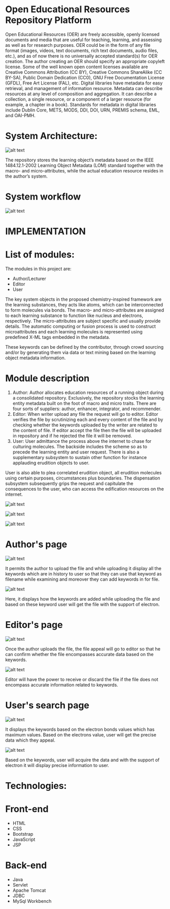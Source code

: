 # Open Educational Resources Repository Platform

Open Educational Resources (OER) are freely accessible, openly licensed documents and media that are useful for teaching, learning, and assessing as well as for research purposes. OER could be in the form of any file format (images, videos, text documents, rich text documents, audio files, etc.), and as of now there is no universally accepted standard(s) for OER creation. The author creating an OER should specify an appropriate copyleft license. Some of the well known open content licenses available are Creative Commons Attribution (CC BY), Creative Commons ShareAlike (CC BY-SA), Public Domain Dedication (CC0), GNU Free Documentation License (GFDL), Free Art License (FAL), etc. Digital libraries have metadata for easy retrieval, and management of information resource. Metadata can describe resources at any level of composition and aggregation. It can describe a collection, a single resource, or a component of a larger resource (for example, a chapter in a book). Standards for metadata in digital libraries include Dublin Core, METS, MODS, DDI, DOI, URN, PREMIS schema, EML, and OAI-PMH.

# System Architecture:

![alt text](https://res.cloudinary.com/web-dev-app/image/upload/v1619696006/Screenshot_531_xuq9kz.png)

The repository stores the learning object’s metadata based on the IEEE 1484.12.1-2002 Learning Object Metadata (LOM) standard together with the macro- and micro-attributes, while the actual education resource resides in the author’s system.

# System workflow

![alt text](https://res.cloudinary.com/web-dev-app/image/upload/v1619696006/Screenshot_532_ijfxwy.png)

# IMPLEMENTATION

# List of modules:

The modules in this project are:

- Author/Lecturer
- Editor
- User

The key system objects in the proposed chemistry-inspired framework are the learning substances, they acts like atoms, which can be interconnected to form molecules via bonds. The macro- and micro-attributes are assigned to each learning substance to function like nucleus and electrons, respectively. The micro-attributes are subject specific and usually provide details. The automatic computing or fusion process is used to construct microattributes and each learning molecules is represented using predefined X-ML tags embedded in the metadata.

These keywords can be defined by the contributor, through crowd sourcing and/or by generating them via data or text mining based on the learning object metadata information.

# Module description

1. Author: Author allocates education resources of a running object during a consolidated repository. Exclusively, the repository stocks the learning entity metadata built on the foot of macro and micro traits. There are four sorts of suppliers: author, enhancer, integrator, and recommender.
2. Editor: When writer upload any file the request will go to editor. Editor verifies the file by scrutinizing each and every content of the file and by checking whether the keywords uploaded by the writer are related to the content of file. If editor accept the file then the file will be uploaded in repository and if he rejected the file it will be removed.
3. User: User admittance the process above the internet to chase for culturing molecules. The backside includes the scheme so as to precede the learning entity and user request. There is also a supplementary subsystem to sustain other function for instance applauding erudition objects to user.

User is also able to plea correlated erudition object, all erudition molecules using certain purposes, circumstances plus boundaries. The dispensation subsystem subsequently grips the request and capitulate the consequences to the user, who can access the edification resources on the internet.

![alt text](https://res.cloudinary.com/web-dev-app/image/upload/v1619695309/Screenshot_522_hinn1g.png)

![alt text](https://res.cloudinary.com/web-dev-app/image/upload/v1619695308/Screenshot_523_mcxck7.png)

![alt text](https://res.cloudinary.com/web-dev-app/image/upload/v1619695503/Screenshot_530_ubwe6q.png)

# Author's page

![alt text](https://res.cloudinary.com/web-dev-app/image/upload/v1619695309/Screenshot_524_csoxvi.png)

It permits the author to upload the file and while uploading it display all the keywords which are in history to user so that they can use that keyword as filename while examining and moreover they can add keywords in for file.

![alt text](https://res.cloudinary.com/web-dev-app/image/upload/v1619695309/Screenshot_525_oduiap.png)

Here, it displays how the keywords are added while uploading the file and based on these keyword user will get the file with the support of electron.

# Editor's page

![alt text](https://res.cloudinary.com/web-dev-app/image/upload/v1619695310/Screenshot_526_im2rep.png)

Once the author uploads the file, the file appeal will go to editor so that he can confirm whether the file encompasses accurate data based on the keywords.

![alt text](https://res.cloudinary.com/web-dev-app/image/upload/v1619695310/Screenshot_527_jurucn.png)

Editor will have the power to receive or discard the file if the file does not encompass accurate information related to keywords.

# User's search page

![alt text](https://res.cloudinary.com/web-dev-app/image/upload/v1619695309/Screenshot_528_oq31gk.png)

It displays the keywords based on the electron bonds values which has maximum values. Based on the electrons value, user will get the precise data which they appeal.

![alt text](https://res.cloudinary.com/web-dev-app/image/upload/v1619695309/Screenshot_529_z0w08s.png)

Based on the keywords, user will acquire the data and with the support of electron it will display precise information to user.

# Technologies:

# Front-end

- HTML
- CSS
- Bootstrap
- JavaScript
- JSP

# Back-end

- Java
- Servlet
- Apache Tomcat
- JDBC
- MySql Workbench
